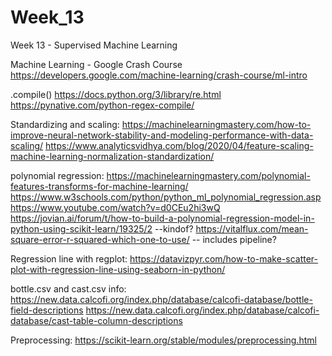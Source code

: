 # Week_13
Week 13 - Supervised Machine Learning

Machine Learning - Google Crash Course 
https://developers.google.com/machine-learning/crash-course/ml-intro

.compile()
https://docs.python.org/3/library/re.html
https://pynative.com/python-regex-compile/

Standardizing and scaling:
https://machinelearningmastery.com/how-to-improve-neural-network-stability-and-modeling-performance-with-data-scaling/
https://www.analyticsvidhya.com/blog/2020/04/feature-scaling-machine-learning-normalization-standardization/

polynomial regression:
https://machinelearningmastery.com/polynomial-features-transforms-for-machine-learning/ 
https://www.w3schools.com/python/python_ml_polynomial_regression.asp
https://www.youtube.com/watch?v=d0CEu2hi3wQ
https://jovian.ai/forum/t/how-to-build-a-polynomial-regression-model-in-python-using-scikit-learn/19325/2    --kindof?
https://vitalflux.com/mean-square-error-r-squared-which-one-to-use/  -- includes pipeline?

Regression line with regplot:
https://datavizpyr.com/how-to-make-scatter-plot-with-regression-line-using-seaborn-in-python/

bottle.csv and cast.csv info:
https://new.data.calcofi.org/index.php/database/calcofi-database/bottle-field-descriptions
https://new.data.calcofi.org/index.php/database/calcofi-database/cast-table-column-descriptions

Preprocessing:
https://scikit-learn.org/stable/modules/preprocessing.html